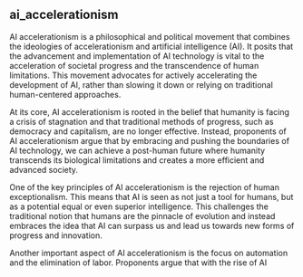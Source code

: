 ## ai_accelerationism
AI accelerationism is a philosophical and political movement that combines the ideologies of accelerationism and artificial intelligence (AI). It posits that the advancement and implementation of AI technology is vital to the acceleration of societal progress and the transcendence of human limitations. This movement advocates for actively accelerating the development of AI, rather than slowing it down or relying on traditional human-centered approaches.

At its core, AI accelerationism is rooted in the belief that humanity is facing a crisis of stagnation and that traditional methods of progress, such as democracy and capitalism, are no longer effective. Instead, proponents of AI accelerationism argue that by embracing and pushing the boundaries of AI technology, we can achieve a post-human future where humanity transcends its biological limitations and creates a more efficient and advanced society.

One of the key principles of AI accelerationism is the rejection of human exceptionalism. This means that AI is seen as not just a tool for humans, but as a potential equal or even superior intelligence. This challenges the traditional notion that humans are the pinnacle of evolution and instead embraces the idea that AI can surpass us and lead us towards new forms of progress and innovation.

Another important aspect of AI accelerationism is the focus on automation and the elimination of labor. Proponents argue that with the rise of AI

